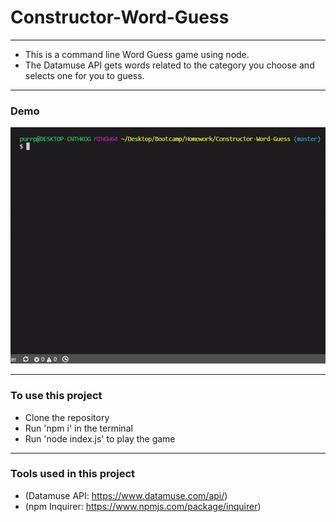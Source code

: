 # Constructor-Word-Guess
---
* This is a command line Word Guess game using node. 
* The Datamuse API gets words related to the category you choose and selects one for you to guess.
---
### Demo
![Alt Text](demo.gif)

---
### To use this project
* Clone the repository
* Run 'npm i' in the terminal
* Run 'node index.js' to play the game
---
### Tools used in this project
* (Datamuse API: https://www.datamuse.com/api/)
* (npm Inquirer: https://www.npmjs.com/package/inquirer)